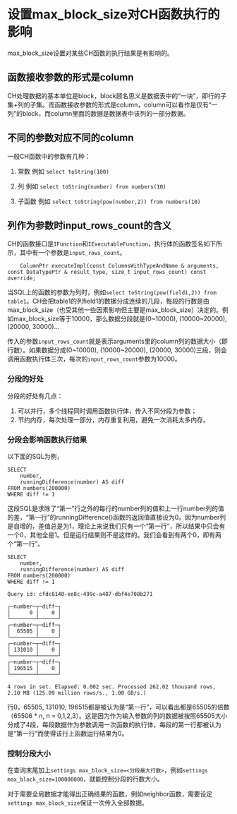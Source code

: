 # 设置max_block_size对CH函数执行的影响

max_block_size设置对某些CH函数的执行结果是有影响的。

## 函数接收参数的形式是column

CH处理数据的基本单位是block，block顾名思义是数据表中的“一块”，即行的子集+列的子集。而函数接收参数的形式是column，column可以看作是仅有“一列”的block，而column里面的数据是数据表中该列的一部分数据。

## 不同的参数对应不同的column
一般CH函数中的参数有几种：
1. 常数
   例如 `select toString(100)`

2. 列 
   例如 `select toString(number) from numbers(10)`

3. 子函数
   例如 `select toString(pow(number,2)) from numbers(10)`
   
## 列作为参数时input_rows_count的含义

CH的函数接口是`IFunction`和`IExecutableFunction`，执行体的函数签名如下所示，其中有一个参数是`input_rows_count`。

```
    ColumnPtr executeImpl(const ColumnsWithTypeAndName & arguments, const DataTypePtr & result_type, size_t input_rows_count) const override;
```

当SQL上的函数的参数为列时，例如`select toString(pow(field1,2)) from table1`。CH会把table1的列field1的数据分成连续的几段，每段的行数是由max_block_size（也受其他一些因素影响但主要是max_block_size）决定的。例如max_block_size等于10000，那么数据分段就是(0~10000), (10000~20000), (20000, 30000)... 

传入的参数`input_rows_count`就是表示arguments里的column列的数据大小（即行数）。如果数据分成(0~10000), (10000~20000), (20000, 30000)三段，则会调用函数执行体三次，每次的`input_rows_count`参数为10000。

### 分段的好处

分段的好处有几点：

1. 可以并行，多个线程同时调用函数执行体，传入不同分段为参数；
2. 节约内存，每次处理一部分，内存重复利用，避免一次消耗太多内存。

### 分段会影响函数执行结果

以下面的SQL为例，

```
SELECT
    number,
    runningDifference(number) AS diff
FROM numbers(200000)
WHERE diff != 1
```

这段SQL是求除了“第一”行之外的每行的number列的值和上一行number列的值的差，“第一行”的runningDifference()函数的返回值直接设为0。因为number列是自增的，差值总是为1，理论上来说我们只有一个“第一行”，所以结果中只会有一个0，其他全是1。但是运行结果则不是这样的。我们会看到有两个0，即有两个“第一行”。

```
SELECT
    number,
    runningDifference(number) AS diff
FROM numbers(200000)
WHERE diff != 1

Query id: cfdc8140-ee8c-499c-a487-dbf4e708b271

┌─number─┬─diff─┐
│      0 │    0 │
└────────┴──────┘
┌─number─┬─diff─┐
│  65505 │    0 │
└────────┴──────┘
┌─number─┬─diff─┐
│ 131010 │    0 │
└────────┴──────┘
┌─number─┬─diff─┐
│ 196515 │    0 │
└────────┴──────┘

4 rows in set. Elapsed: 0.002 sec. Processed 262.02 thousand rows, 2.10 MB (125.09 million rows/s., 1.00 GB/s.)
```

行0，65505, 131010, 196515都是被认为是“第一行”，可以看出都是65505的倍数（65506 * n, n = 0,1,2,3）。这是因为作为输入参数的列的数据被按照65505大小分成了4段，每段数据作为参数调用一次函数的执行体，每段的第一行都被认为是“第一行”而使得该行上函数运行结果为0。

### 控制分段大小

在查询末尾加上`settings max_block_size=<分段最大行数>`，例如`settings max_block_size=100000000`，就能控制分段的行数大小。

对于需要全局数据才能得出正确结果的函数，例如neighbor函数，需要设定`settings max_block_size`保证一次传入全部数据。
